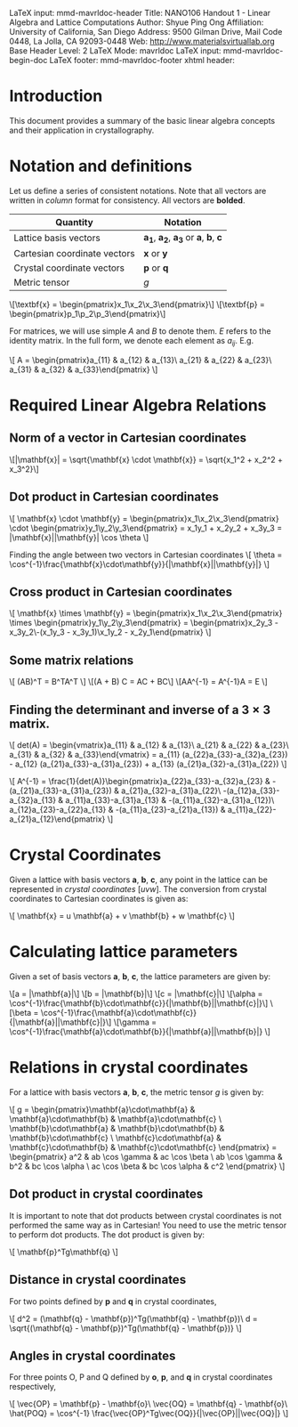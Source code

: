 LaTeX input:        mmd-mavrldoc-header
Title:              NANO106 Handout 1 - Linear Algebra and Lattice Computations
Author:             Shyue Ping Ong
Affiliation:        University of California, San Diego
Address:            9500 Gilman Drive, Mail Code 0448, La Jolla, CA 92093-0448
Web:                http://www.materialsvirtuallab.org
Base Header Level:  2
LaTeX Mode:         mavrldoc
LaTeX input:        mmd-mavrldoc-begin-doc
LaTeX footer:       mmd-mavrldoc-footer
xhtml header:       <script type="text/javascript" src="https://cdn.mathjax.org/mathjax/latest/MathJax.js?config=TeX-AMS-MML_HTMLorMML"></script>


# Introduction

This document provides a summary of the basic linear algebra concepts and their application in crystallography.

# Notation and definitions

Let us define a series of consistent notations. Note that all vectors are written in *column* format for consistency. All vectors are **bolded**.

| Quantity | Notation |
| -------- | -------- |
| Lattice basis vectors | $\mathbf{a_1}$, $\mathbf{a_2}$, $\mathbf{a_3}$ or $\mathbf{a}$, $\mathbf{b}$, $\mathbf{c}$ |
| Cartesian coordinate vectors | $\mathbf{x}$ or $\mathbf{y}$ |
| Crystal coordinate vectors | $\mathbf{p}$ or $\mathbf{q}$ |
| Metric tensor | $g$ |

\\[\textbf{x} = \begin{pmatrix}x_1\\x_2\\x_3\end{pmatrix}\\]
\\[\textbf{p} = \begin{pmatrix}p_1\\p_2\\p_3\end{pmatrix}\\]

For matrices, we will use simple $A$ and $B$ to denote them. $E$ refers to the
identity matrix. In the full form, we denote each element as $a_{ij}$. E.g.

\\[ A = \begin{pmatrix}a_{11} & a_{12} & a_{13}\\ a_{21} & a_{22} & a_{23}\\ a_{31} & a_{32} & a_{33}\end{pmatrix}
\\]

# Required Linear Algebra Relations

## Norm of a vector in Cartesian coordinates

\\[|\mathbf{x}| = \sqrt{\mathbf{x} \cdot \mathbf{x}} = \sqrt{x_1^2 + x_2^2 + x_3^2}\\]

## Dot product in Cartesian coordinates

\\[ \mathbf{x} \cdot \mathbf{y} = \begin{pmatrix}x_1\\x_2\\x_3\end{pmatrix} \cdot \begin{pmatrix}y_1\\y_2\\y_3\end{pmatrix} = x_1y_1 + x_2y_2 + x_3y_3 =
|\mathbf{x}||\mathbf{y}| \cos \theta
\\]

Finding the angle between two vectors in Cartesian coordinates
\\[
\theta = \cos^{-1}\frac{\mathbf{x}\cdot\mathbf{y}}{|\mathbf{x}||\mathbf{y}|}
\\]

## Cross product in Cartesian coordinates

\\[ \mathbf{x} \times \mathbf{y} = \begin{pmatrix}x_1\\x_2\\x_3\end{pmatrix} \times \begin{pmatrix}y_1\\y_2\\y_3\end{pmatrix} = \begin{pmatrix}x_2y_3 - x_3y_2\\-(x_1y_3 - x_3y_1)\\x_1y_2 - x_2y_1\end{pmatrix}
\\]

## Some matrix relations

\\[ (AB)^T = B^TA^T \\]
\\[(A + B) C = AC + BC\\]
\\[AA^{-1} = A^{-1}A = E \\]

## Finding the determinant and inverse of a $3 \times 3$ matrix.

\\[
det(A) = \begin{vmatrix}a_{11} & a_{12} & a_{13}\\ a_{21} & a_{22} & a_{23}\\ a_{31} & a_{32} & a_{33}\end{vmatrix} = a_{11} (a_{22}a_{33}-a_{32}a_{23}) -
a_{12} (a_{21}a_{33}-a_{31}a_{23}) + a_{13} (a_{21}a_{32}-a_{31}a_{22})
\\]

\\[
A^{-1} = \frac{1}{det(A)}\begin{pmatrix}a_{22}a_{33}-a_{32}a_{23} & -(a_{21}a_{33}-a_{31}a_{23}) & a_{21}a_{32}-a_{31}a_{22}\\ -(a_{12}a_{33}-a_{32}a_{13} & a_{11}a_{33}-a_{31}a_{13} & -(a_{11}a_{32}-a_{31}a_{12})\\ a_{12}a_{23}-a_{22}a_{13} & -(a_{11}a_{23}-a_{21}a_{13}) & a_{11}a_{22}-a_{21}a_{12}\end{pmatrix}
\\]

# Crystal Coordinates

Given a lattice with basis vectors $\mathbf{a}$, $\mathbf{b}$, $\mathbf{c}$,
any point in the lattice can be represented in *crystal coordinates* $[uvw]$.
The conversion from crystal coordinates to Cartesian coordinates is given as:

\\[
\mathbf{x} = u \mathbf{a} + v \mathbf{b} + w \mathbf{c}
\\]

# Calculating lattice parameters

Given a set of basis vectors $\mathbf{a}$, $\mathbf{b}$, $\mathbf{c}$, the lattice parameters are given by:

\\[a = |\mathbf{a}|\\]
\\[b = |\mathbf{b}|\\]
\\[c = |\mathbf{c}|\\]
\\[\alpha = \cos^{-1}\frac{\mathbf{b}\cdot\mathbf{c}}{|\mathbf{b}||\mathbf{c}|}\\]
\\[\beta = \cos^{-1}\frac{\mathbf{a}\cdot\mathbf{c}}{|\mathbf{a}||\mathbf{c}|}\\]
\\[\gamma = \cos^{-1}\frac{\mathbf{a}\cdot\mathbf{b}}{|\mathbf{a}||\mathbf{b}|}
\\]

# Relations in crystal coordinates

For a lattice with basis vectors $\mathbf{a}$, $\mathbf{b}$, $\mathbf{c}$, the
metric tensor $g$ is given by:

\\[
g = \begin{pmatrix}\mathbf{a}\cdot\mathbf{a} & \mathbf{a}\cdot\mathbf{b}  & \mathbf{a}\cdot\mathbf{c} \\ \mathbf{b}\cdot\mathbf{a} & \mathbf{b}\cdot\mathbf{b} & \mathbf{b}\cdot\mathbf{c} \\ \mathbf{c}\cdot\mathbf{a}  & \mathbf{c}\cdot\mathbf{b}  & \mathbf{c}\cdot\mathbf{c} \end{pmatrix} =
\begin{pmatrix} a^2 & ab \cos \gamma  &  ac \cos \beta \\  ab \cos \gamma &  b^2 &  bc \cos \alpha \\  ac \cos \beta  &  bc \cos \alpha  &  c^2 \end{pmatrix}
\\]

## Dot product in crystal coordinates

It is important to note that dot products between crystal coordinates is not
performed the same way as in Cartesian! You need to use the metric tensor to
perform dot products. The dot product is given by:

\\[
\mathbf{p}^Tg\mathbf{q}
\\]

## Distance in crystal coordinates

For two points defined by $\mathbf{p}$ and $\mathbf{q}$ in crystal coordinates,

\\[
d^2 = (\mathbf{q} - \mathbf{p})^Tg(\mathbf{q} - \mathbf{p})\\
d = \sqrt{(\mathbf{q} - \mathbf{p})^Tg(\mathbf{q} - \mathbf{p})}
\\]

## Angles in crystal coordinates

For three points O, P and Q defined by $\mathbf{o}$, $\mathbf{p}$, and $\mathbf{q}$ in crystal coordinates respectively,

\\[
\vec{OP} = \mathbf{p} - \mathbf{o}\\
\vec{OQ} = \mathbf{q} - \mathbf{o}\\
\hat{POQ} = \cos^{-1} \frac{\vec{OP}^Tg\vec{OQ}}{|\vec{OP}||\vec{OQ}|}
\\]

